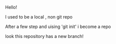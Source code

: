 Hello!

I used to be a local , non git repo

After a few step and uising 'git init' i become a repo

look this repository has a new branch!
